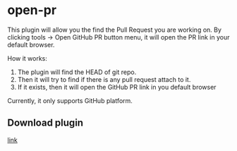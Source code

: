 # open-pr

<!-- Plugin description -->
This plugin will allow you the find the Pull Request you are working on. By clicking tools -> Open GitHub PR button menu, it will open the PR link in your default browser.

How it works:

1. The plugin will find the HEAD of git repo.
2. Then it will try to find if there is any pull request attach to it.
3. If it exists, then it will open the GitHub PR link in you default browser

Currently, it only supports GitHub platform. 
<!-- Plugin description end -->

## Download plugin

[link](https://plugins.jetbrains.com/plugin/17048-open-pr)
